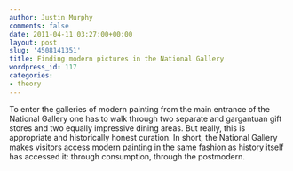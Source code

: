 ```yaml
---
author: Justin Murphy
comments: false
date: 2011-04-11 03:27:00+00:00
layout: post
slug: '4508141351'
title: Finding modern pictures in the National Gallery
wordpress_id: 117
categories:
- theory
---
```


To enter the galleries of modern painting from the main entrance of the National Gallery one has to walk through two separate and gargantuan gift stores and two equally impressive dining areas. But really, this is appropriate and historically honest curation. In short, the National Gallery makes visitors access modern painting in the same fashion as history itself has accessed it: through consumption, through the postmodern.

<br><br><br><br><br><br>